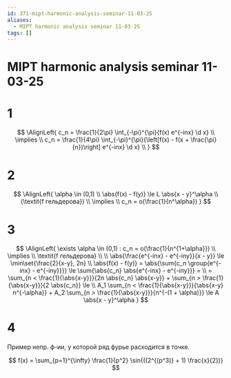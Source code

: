 ```yaml
---
id: 371-mipt-harmonic-analysis-seminar-11-03-25
aliases:
  - MIPT harmonic analysis seminar 11-03-25
tags: []
---
```


# MIPT harmonic analysis seminar 11-03-25

# 1

$$
\AlignLeft{
c_n = \frac{1}{2\pi} \int_{-\pi}^{\pi}{f(x) e^{-inx} \d x} \\
\implies \\
c_n = \frac{1}{4\pi} \int_{-\pi}^{\pi}{\left[f(x) - f(x + \frac{\pi}{n})\right] e^{-inx} \d x} \\
}
$$

# 2

$$
\AlignLeft{
\alpha \in (0,1) \\
\abs{f(x) - f(y)} \le L \abs{x - y}^\alpha \\
(\textit{f гельдерова}) \\
\implies \\
c_n = o(\frac{1}{n^\alpha})
}
$$

# 3

$$
\AlignLeft{
\exists \alpha \in (0,1) : c_n = o(\frac{1}{n^{1+\alpha}}) \\
\implies \\
\textit{f гельдерова} \\
\\
\abs{\frac{e^{-inx} - e^{-iny}}{x - y}} \le \min\set{\frac{2}{x-y}, 2n} \\
\abs{f(x) - f(y)} = \abs{\sum{c_n \group{e^{-inx} - e^{-iny}}}} \le
\sum{\abs{c_n} \abs{e^{-inx} - e^{-iny}}} = \\
= \sum_{n < \frac{1}{\abs{x-y}}}{2n \abs{c_n} \abs{x-y}} +
\sum_{n > \frac{1}{\abs{x-y}}}{2 \abs{c_n}} \le \\
A_1 \sum_{n < \frac{1}{\abs{x-y}}}{\abs{x-y} n^{-\alpha}} +
A_2 \sum_{n > \frac{1}{\abs{x-y}}}{n^{-(1 + \alpha)}} \le
A \abs{x - y}^\alpha
}
$$

# 4

Пример непр. ф-ии, у которой ряд фурье расходится в точке.

$$
f(x) = \sum_{p=1}^{\infty} \frac{1}{p^2} \sin{((2^{(p^3)} + 1) \frac{x}{2})}
$$
